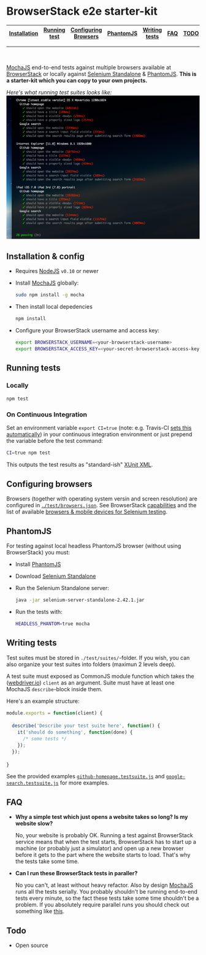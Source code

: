 BrowserStack e2e starter-kit
============================

|[**Installation**](#installation--config)|[**Running test**](#running-tests)| [**Configuring Browsers**](#configuring-browsers) | [**PhantomJS**](#phantomjs) |  [**Writing tests**](#writing-tests)  | [**FAQ**](#faq)  |  [**TODO**](#todo)  |
|:-------------:|:-------------:|:-------------:|:-------------:|:-------------:|:-------------:|:-------------:|



***

<br/>


[MochaJS](http://visionmedia.github.io/mocha) end-to-end tests against multiple browsers available at [BrowserStack](http://browserstack.com) or locally against [Selenium Standalone](http://selenium-release.storage.googleapis.com/index.html) & [PhantomJS](http://phantomjs.org/download.html). **This is a starter-kit which you can copy to your own projects.**

*Here's what running test suites looks like:*
![Example output](/example-output.png "Example output")





Installation & config
---------------------

- Requires [NodeJS](http://nodejs.org/) `v0.10` or newer

- Install [MochaJS](http://visionmedia.github.io/mocha) globally:

  ```sh
  sudo npm install -g mocha
  ```

- Then install local depedencies

  ```sh
  npm install
  ```

- Configure your BrowserStack username and access key:

  ```bash
  export BROWSERSTACK_USERNAME=<your-browserstack-username>
  export BROWSERSTACK_ACCESS_KEY=<your-secret-browserstack-access-key>
  ```



Running tests
-------------

### Locally
```sh
npm test
```

### On Continuous Integration

Set an environment variable `export CI=true` (note: e.g. Travis-CI [sets this automatically](http://docs.travis-ci.com/user/ci-environment/#Environment-variables)) in your continuous integration environment or just prepend the variable before the test command:

```sh
CI=true npm test
```
This outputs the test results as "standard-ish" [XUnit XML](http://en.wikipedia.org/wiki/XUnit).



Configuring browsers
--------------------

Browsers (together with operating system versin and screen resolution) are configured in [`./test/browsers.json`](test/browsers.json). See BrowserStack [capabilities](https://www.browserstack.com/automate/capabilities) and the list of available [browsers & mobile devices for Selenium testing](https://www.browserstack.com/list-of-browsers-and-platforms?product=automate).




PhantomJS
---------

For testing against local headless PhantomJS browser (without using BrowserStack) you must:

- Install [PhantomJS](http://phantomjs.org/download.html)

- Download [Selenium Standalone](http://selenium-release.storage.googleapis.com/index.html)

- Run the Selenium Standalone server:

  ```sh
  java -jar selenium-server-standalone-2.42.1.jar
  ```

- Run the tests with:

  ```sh
  HEADLESS_PHANTOM=true mocha
  ```




Writing tests
-------------

Test suites must be stored in `./test/suites/`-folder. If you wish, you can also organize your test suites into folders (maximun 2 levels deep).

A test suite must exposed as CommonJS module function which takes the ([webdriver.io](http://webdriver.io/)) `client` as an argument. Suite must have at least one MochaJS `describe`-block inside them.

Here's an example structure:

```js
module.exports = function(client) {

  describe('Describe your test suite here', function() {
    it('should do something', function(done) {
      /* some tests */
    });
  });

}
```

See the provided examples [`github-homepage.testsuite.js`](test/suites/github-homepage.testsuite.js) and [`google-search.testsuite.js`](test/suites/google-search.testsuite.js) for more examples.





FAQ
---
- **Why a simple test which just opens a website takes so long? Is my website slow?**

  No, your website is probably OK. Running a test against BrowserStack service means that when the test starts, BrowserStack has to start up a machine (or probably just a simulator) and open up a new browser before it gets to the part where the website starts to load. That's why the tests take some time.

- **Can I run these BrowserStack tests in paraller?**

  No you can't, at least without heavy refactor. Also by design [MochaJS](http://visionmedia.github.io/mocha) runs all the tests serially. You probably shouldn't be running end-to-end tests every minute, so the fact these tests take some time shouldn't be a problem. If you absolutely require parallel runs you should check out something like [this](https://github.com/browserstack/selenium-runner).




Todo
----
- Open source
